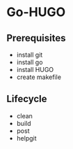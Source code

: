 # Go-HUGO

## Prerequisites

- install git
- install go
- install HUGO
- create makefile

## Lifecycle
- clean
- build
- post 
- helpgit